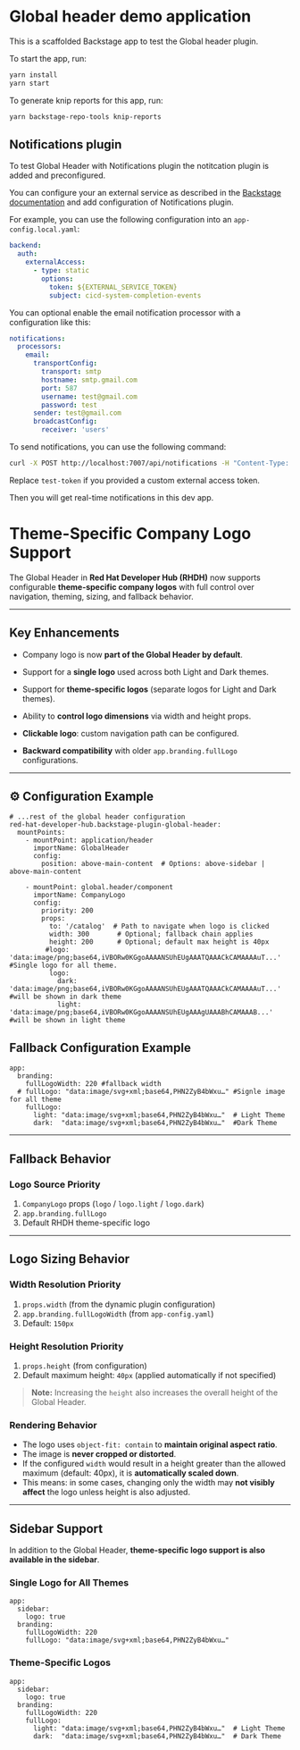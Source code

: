 # Global header demo application

This is a scaffolded Backstage app to test the Global header plugin.

To start the app, run:

```sh
yarn install
yarn start
```

To generate knip reports for this app, run:

```sh
yarn backstage-repo-tools knip-reports
```

## Notifications plugin

To test Global Header with Notifications plugin the notitcation plugin is added and preconfigured.

You can configure your an external service as described in the [Backstage documentation](https://backstage.io/docs/auth/service-to-service-auth/#static-keys-for-plugin-to-plugin-auth) and add configuration of Notifications plugin.

For example, you can use the following configuration into an `app-config.local.yaml`:

```yaml
backend:
  auth:
    externalAccess:
      - type: static
        options:
          token: ${EXTERNAL_SERVICE_TOKEN}
          subject: cicd-system-completion-events
```

You can optional enable the email notification processor with a configuration like this:

```yaml
notifications:
  processors:
    email:
      transportConfig:
        transport: smtp
        hostname: smtp.gmail.com
        port: 587
        username: test@gmail.com
        password: test
      sender: test@gmail.com
      broadcastConfig:
        receiver: 'users'
```

To send notifications, you can use the following command:

```sh
curl -X POST http://localhost:7007/api/notifications -H "Content-Type: application/json" -H "Authorization: Bearer test-token" -d '{"recipients":{"type":"broadcast"},"payload": {"title": "Title of boradcast message","link": "http://foo.com/bar","severity": "high","topic": "The topic"}}'
```

Replace `test-token` if you provided a custom external access token.

Then you will get real-time notifications in this dev app.

# Theme-Specific Company Logo Support

The Global Header in **Red Hat Developer Hub (RHDH)** now supports configurable **theme-specific company logos** with full control over navigation, theming, sizing, and fallback behavior.

---

## Key Enhancements

- Company logo is now **part of the Global Header by default**.

- Support for a **single logo** used across both Light and Dark themes.

- Support for **theme-specific logos** (separate logos for Light and Dark themes).

- Ability to **control logo dimensions** via width and height props.

- **Clickable logo**: custom navigation path can be configured.

- **Backward compatibility** with older `app.branding.fullLogo` configurations.

---

## ⚙️ Configuration Example

```
# ...rest of the global header configuration
red-hat-developer-hub.backstage-plugin-global-header:
  mountPoints:
    - mountPoint: application/header
      importName: GlobalHeader
      config:
        position: above-main-content  # Options: above-sidebar | above-main-content

    - mountPoint: global.header/component
      importName: CompanyLogo
      config:
        priority: 200
        props:
          to: '/catalog'  # Path to navigate when logo is clicked
          width: 300       # Optional; fallback chain applies
          height: 200      # Optional; default max height is 40px
         #logo: 'data:image/png;base64,iVBORw0KGgoAAAANSUhEUgAAATQAAACkCAMAAAAuT...' #Single logo for all theme.
          logo:
            dark: 'data:image/png;base64,iVBORw0KGgoAAAANSUhEUgAAATQAAACkCAMAAAAuT...' #will be shown in dark theme
            light: 'data:image/png;base64,iVBORw0KGgoAAAANSUhEUgAAAgUAAABhCAMAAAB...'  #will be shown in light theme

```

## Fallback Configuration Example

```
app:
  branding:
    fullLogoWidth: 220 #fallback width
  # fullLogo: "data:image/svg+xml;base64,PHN2ZyB4bWxu…" #Signle image for all theme
    fullLogo:
      light: "data:image/svg+xml;base64,PHN2ZyB4bWxu…"  # Light Theme
      dark:  "data:image/svg+xml;base64,PHN2ZyB4bWxu…"  #Dark Theme
```

---

## Fallback Behavior

### Logo Source Priority

1.  `CompanyLogo` props (`logo` / `logo.light` / `logo.dark`)
2.  `app.branding.fullLogo`
3.  Default RHDH theme-specific logo

---

## Logo Sizing Behavior

### Width Resolution Priority

1.  `props.width` (from the dynamic plugin configuration)
2.  `app.branding.fullLogoWidth` (from `app-config.yaml`)
3.  Default: `150px`

### Height Resolution Priority

1.  `props.height` (from configuration)
2.  Default maximum height: `40px` (applied automatically if not specified)

> **Note:** Increasing the `height` also increases the overall height of the Global Header.

### Rendering Behavior

- The logo uses `object-fit: contain` to **maintain original aspect ratio**.
- The image is **never cropped or distorted**.
- If the configured `width` would result in a height greater than the allowed maximum (default: 40px), it is **automatically scaled down**.
- This means: in some cases, changing only the width may **not visibly affect** the logo unless height is also adjusted.

---

## Sidebar Support

In addition to the Global Header, **theme-specific logo support is also available in the sidebar**.

### Single Logo for All Themes

```
app:
  sidebar:
    logo: true
  branding:
    fullLogoWidth: 220
    fullLogo: "data:image/svg+xml;base64,PHN2ZyB4bWxu…"

```

### Theme-Specific Logos

```
app:
  sidebar:
    logo: true
  branding:
    fullLogoWidth: 220
    fullLogo:
      light: "data:image/svg+xml;base64,PHN2ZyB4bWxu…"  # Light Theme
      dark:  "data:image/svg+xml;base64,PHN2ZyB4bWxu…"  # Dark Theme

```

